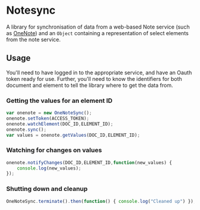 # Notesync

A library for synchronisation of data from a web-based Note service (such as [OneNote](http://onenote.com)) and an `Object` containing a representation of select elements from the note service.

## Usage

You'll need to have logged in to the appropriate service, and have an Oauth token ready for use. Further, you'll need to know the identifiers for both document and element to tell the library where to get the data from.

### Getting the values for an element ID

```js
var onenote = new OneNoteSync();
onenote.setToken(ACCESS_TOKEN);
onenote.watchElement(DOC_ID,ELEMENT_ID);
onenote.sync();
var values = onenote.getValues(DOC_ID,ELEMENT_ID);
```
### Watching for changes on values

```js
onenote.notifyChanges(DOC_ID,ELEMENT_ID,function(new_values) {
    console.log(new_values);
});
```

### Shutting down and cleanup

```js
OneNoteSync.terminate().then(function() { console.log("Cleaned up") });
```